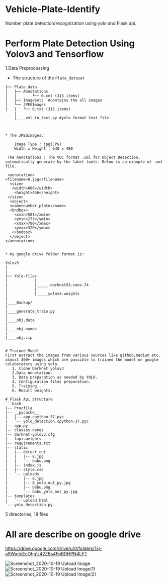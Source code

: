 # Vehicle-Plate-Identify
Number plate detection/recognization using yolo and Flask api. 
# Perform Plate Detection Using Yolov3 and Tensorflow 
1.Data Preprocessing
* The structure of the `Plate_dataset`
```
├── Plate_data
│   ├── Annotations
│   │       └── 0.xml (315 items)
│   ├── ImageSets  #contains the all images     
│   └── JPEGImages
│   |   └── 0.txt (315 items)
    |
    |____xml_to_text.py #yolo format text file



* The JPEGImages:

    Image Type : jpg(JPG)
    Width x Height : 640 x 480

 The Annotations : The VOC format .xml for Object Detection, automatically generate by the label tools. Below is an example of .xml file.

 <annotation>
<filename>0.jpg</filename>
  <size>
   <width>806</width>
    <height>466</height>
 </size>
  <object>
  <name>number_plate</name>
  <bndbox>
    <xmin>581</xmin>
    <ymin>273</ymin>
    <xmax>700</xmax>
    <ymax>320</ymax>
   </bndbox>
  </object>
</annotation>


* my google drive folder format is:

Yolov3
|
|
├── Yolo-files
│            |
|            |_____.darknet53.conv.74 
|            |
|            |_____yolov3.weights 
|
|____Backup/
|
|____generate_train.py
|
|____obj.data
|
|____obj.names
|
|____obj.zip


# Trained Model
First extract the images from various sources like github,medium etc.
almost 300+ images which are possible to trained the model on google colaboratery using yolo.
   1. Clone Darknet yolov3 
   2.Data Annotation. 
   3. Data preparation as needed by YOLO. 
   4. Configuration files preparation. 
   5. Training. 
   6. Result weights. 

# Flask Api Structure
```bash
|-- Procfile
|-- __pycache__
|   |-- app.cpython-37.pyc
|   `-- yolo_detection.cpython-37.pyc
|-- app.py
|-- classes.names
|-- darknet-yolov3.cfg
|-- lapi.weights
|-- requirements.txt
|-- static
|   |-- detect_cut
|   |   |-- 8.jpg
|   |   `-- babu.png
|   |-- index.js
|   |-- style.css
|   `-- uploads
|       |-- 8.jpg
|       |-- 8_yolo_out_py.jpg
|       |-- babu.png
|       `-- babu_yolo_out_py.jpg
|-- templates
|   `-- upload.html
`-- yolo_detection.py
```
5 directories, 18 files
   
# All are describe on google drive 
https://drive.google.com/drive/u/0/folders/1xj-a9WmIdEcOhgU42ZBs4FpBDHPN4LFT

![Screenshot_2020-10-19 Upload Image](https://user-images.githubusercontent.com/51817568/96476670-28bd1d00-1253-11eb-94fc-46dbf2f26ffb.png)
![Screenshot_2020-10-19 Upload Image(1)](https://user-images.githubusercontent.com/51817568/96476775-47231880-1253-11eb-9342-e0e24d6d5b7c.png)
![Screenshot_2020-10-19 Upload Image(2)](https://user-images.githubusercontent.com/51817568/96476846-6621aa80-1253-11eb-8df9-e443b41078c5.png)

